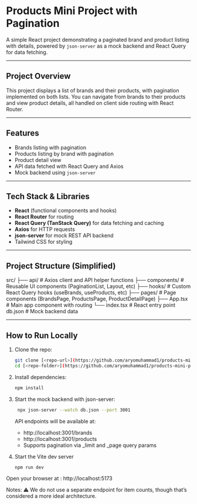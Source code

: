 # Products Mini Project with Pagination

A simple React project demonstrating a paginated brand and product listing with details, powered by `json-server` as a mock backend and React Query for data fetching.

---

## Project Overview

This project displays a list of brands and their products, with pagination implemented on both lists. You can navigate from brands to their products and view product details, all handled on client side routing with React Router.

---

## Features

- Brands listing with pagination  
- Products listing by brand with pagination  
- Product detail view 
- API data fetched with React Query and Axios  
- Mock backend using `json-server`

---

## Tech Stack & Libraries

- **React** (functional components and hooks)  
- **React Router** for routing  
- **React Query (TanStack Query)** for data fetching and caching  
- **Axios** for HTTP requests  
- **json-server** for mock REST API backend  
- Tailwind CSS for styling 

---

## Project Structure (Simplified)

src/
├── api/ # Axios client and API helper functions
├── components/ # Reusable UI components (PaginationList, Layout, etc)
├── hooks/ # Custom React Query hooks (useBrands, useProducts, etc)
├── pages/ # Page components (BrandsPage, ProductsPage, ProductDetailPage)
├── App.tsx # Main app component with routing
└── index.tsx # React entry point
db.json # Mock backend data



---

## How to Run Locally

1. Clone the repo:

   ```bash
   git clone [<repo-url>](https://github.com/aryomuhammad1/products-mini-project.git)
   cd [<repo-folder>](https://github.com/aryomuhammad1/products-mini-project.git)
   ```

2. Install dependencies:
   
   ```bash
   npm install
   ```
   
4. Start the mock backend with json-server:
   
    ```bash
     npx json-server --watch db.json --port 3001
   ```
    API endpoints will be available at:
   - http://localhost:3001/brands
   - http://localhost:3001/products
   - Supports pagination via _limit and _page query params

5. Start the Vite dev server
   
   ```bash
   npm run dev
   ```
   
Open your browser at : http://localhost:5173

Notes: ⚠️ We do not use a separate endpoint for item counts, though that’s considered a more ideal architecture.
